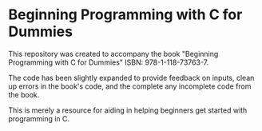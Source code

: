 # Beginning Programming with C for Dummies

This repository was created to accompany the book "Beginning Programming with C for Dummies" ISBN: 978-1-118-73763-7.

The code has been slightly expanded to provide feedback on inputs, clean up errors in the book's code, and the complete any incomplete code from the book.

This is merely a resource for aiding in helping beginners get started with programming in C.
